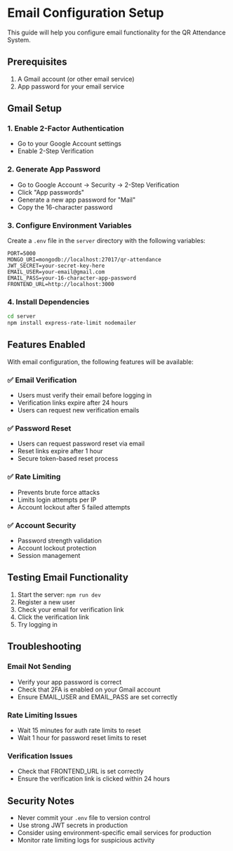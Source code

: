 # Email Configuration Setup

This guide will help you configure email functionality for the QR Attendance System.

## Prerequisites

1. A Gmail account (or other email service)
2. App password for your email service

## Gmail Setup

### 1. Enable 2-Factor Authentication
- Go to your Google Account settings
- Enable 2-Step Verification

### 2. Generate App Password
- Go to Google Account → Security → 2-Step Verification
- Click "App passwords"
- Generate a new app password for "Mail"
- Copy the 16-character password

### 3. Configure Environment Variables

Create a `.env` file in the `server` directory with the following variables:

```env
PORT=5000
MONGO_URI=mongodb://localhost:27017/qr-attendance
JWT_SECRET=your-secret-key-here
EMAIL_USER=your-email@gmail.com
EMAIL_PASS=your-16-character-app-password
FRONTEND_URL=http://localhost:3000
```

### 4. Install Dependencies

```bash
cd server
npm install express-rate-limit nodemailer
```

## Features Enabled

With email configuration, the following features will be available:

### ✅ Email Verification
- Users must verify their email before logging in
- Verification links expire after 24 hours
- Users can request new verification emails

### ✅ Password Reset
- Users can request password reset via email
- Reset links expire after 1 hour
- Secure token-based reset process

### ✅ Rate Limiting
- Prevents brute force attacks
- Limits login attempts per IP
- Account lockout after 5 failed attempts

### ✅ Account Security
- Password strength validation
- Account lockout protection
- Session management

## Testing Email Functionality

1. Start the server: `npm run dev`
2. Register a new user
3. Check your email for verification link
4. Click the verification link
5. Try logging in

## Troubleshooting

### Email Not Sending
- Verify your app password is correct
- Check that 2FA is enabled on your Gmail account
- Ensure EMAIL_USER and EMAIL_PASS are set correctly

### Rate Limiting Issues
- Wait 15 minutes for auth rate limits to reset
- Wait 1 hour for password reset limits to reset

### Verification Issues
- Check that FRONTEND_URL is set correctly
- Ensure the verification link is clicked within 24 hours

## Security Notes

- Never commit your `.env` file to version control
- Use strong JWT secrets in production
- Consider using environment-specific email services for production
- Monitor rate limiting logs for suspicious activity 